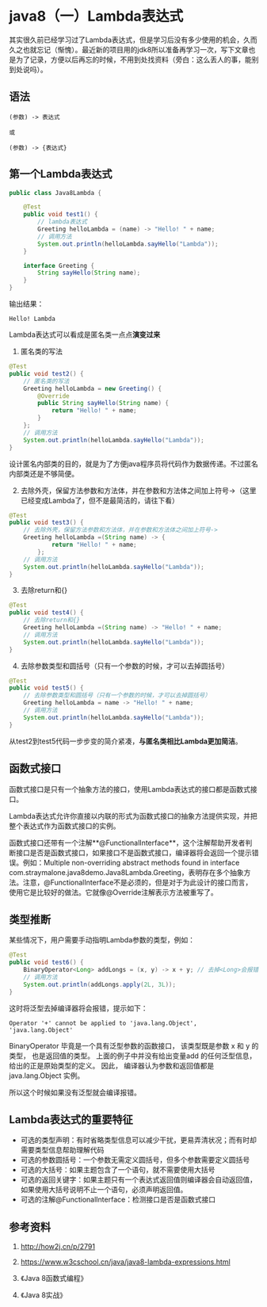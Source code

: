 # java8（一）Lambda表达式

其实很久前已经学习过了Lambda表达式，但是学习后没有多少使用的机会，久而久之也就忘记（惭愧）。最近新的项目用的jdk8所以准备再学习一次，写下文章也是为了记录，方便以后再忘的时候，不用到处找资料（旁白：这么丢人的事，能别到处说吗）。

## 语法

```
(参数) -> 表达式

或

(参数) -> {表达式}
```

## 第一个Lambda表达式

```java
public class Java8Lambda {

    @Test
    public void test1() {
        // lambda表达式
        Greeting helloLambda = (name) -> "Hello! " + name;
        // 调用方法
        System.out.println(helloLambda.sayHello("Lambda"));
    }

    interface Greeting {
        String sayHello(String name);
    }
}
```

输出结果：

```
Hello! Lambda
```

Lambda表达式可以看成是匿名类一点点**演变过来**

1. 匿名类的写法

```java
@Test
public void test2() {
    // 匿名类的写法
    Greeting helloLambda = new Greeting() {
        @Override
        public String sayHello(String name) {
            return "Hello! " + name;
        }
    };
    // 调用方法
    System.out.println(helloLambda.sayHello("Lambda"));
}
```

设计匿名内部类的目的，就是为了方便java程序员将代码作为数据传递。不过匿名内部类还是不够简便。

2. 去除外壳，保留方法参数和方法体，并在参数和方法体之间加上符号->（这里已经变成Lambda了，但不是最简洁的，请往下看）

```java
@Test
public void test3() {
    // 去除外壳，保留方法参数和方法体，并在参数和方法体之间加上符号->
    Greeting helloLambda =(String name) -> {
            return "Hello! " + name;
        };
    // 调用方法
    System.out.println(helloLambda.sayHello("Lambda"));
}
```

3. 去除return和{}

```java
@Test
public void test4() {
    // 去除return和{}
    Greeting helloLambda =(String name) -> "Hello! " + name;
    // 调用方法
    System.out.println(helloLambda.sayHello("Lambda"));
}
```

4. 去除参数类型和圆括号（只有一个参数的时候，才可以去掉圆括号）

```java
@Test
public void test5() {
    // 去除参数类型和圆括号（只有一个参数的时候，才可以去掉圆括号）
    Greeting helloLambda = name -> "Hello! " + name;
    // 调用方法
    System.out.println(helloLambda.sayHello("Lambda"));
}
```

从test2到test5代码一步步变的简介紧凑，**与匿名类相比Lambda更加简洁**。

## 函数式接口

函数式接口是只有一个抽象方法的接口，使用Lambda表达式的接口都是函数式接口。

Lambda表达式允许你直接以内联的形式为函数式接口的抽象方法提供实现，并把整个表达式作为函数式接口的实例。

函数式接口还带有一个注解**@FunctionalInterface**，这个注解帮助开发者判断接口是否是函数式接口，如果接口不是函数式接口，编译器将会返回一个提示错误。例如：Multiple non-overriding abstract methods found in interface com.straymalone.java8demo.Java8Lambda.Greeting，表明存在多个抽象方法。注意，@FunctionalInterface不是必须的，但是对于为此设计的接口而言，使用它是比较好的做法。它就像@Override注解表示方法被重写了。

## 类型推断

某些情况下，用户需要手动指明Lambda参数的类型，例如：

```java
@Test
public void test6() {
    BinaryOperator<Long> addLongs = (x, y) -> x + y; // 去掉<Long>会报错哦
    // 调用方法
    System.out.println(addLongs.apply(2L, 3L));
}
```

这时将泛型<Long>去掉编译器将会报错，提示如下：

```
Operator '+' cannot be applied to 'java.lang.Object', 'java.lang.Object'
```

BinaryOperator 毕竟是一个具有泛型参数的函数接口， 该类型既是参数 x 和 y 的类型， 也是返回值的类型。 上面的例子中并没有给出变量add 的任何泛型信息， 给出的正是原始类型的定义。 因此， 编译器认为参数和返回值都是java.lang.Object 实例。 

所以这个时候如果没有泛型就会编译报错。

## Lambda表达式的重要特征

* 可选的类型声明：有时省略类型信息可以减少干扰，更易弄清状况；而有时却需要类型信息帮助理解代码
* 可选的参数圆括号：一个参数无需定义圆括号，但多个参数需要定义圆括号
* 可选的大括号：如果主题包含了一个语句，就不需要使用大括号
* 可选的返回关键字：如果主题只有一个表达式返回值则编译器会自动返回值，如果使用大括号说明不止一个语句，必须声明返回值。
* 可选的注解@FunctionalInterface：检测接口是否是函数式接口

## 参考资料

1. <http://how2j.cn/p/2791>

2. <https://www.w3cschool.cn/java/java8-lambda-expressions.html> 

3. 《Java 8函数式编程》

4. 《Java 8实战》